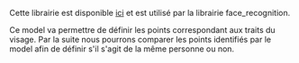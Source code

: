 Cette librairie est disponible [ici](https://github.com/ageitgey/face_recognition_models) et est utilisé par la librairie face_recognition.

Ce model va permettre de définir les points correspondant aux traits du visage. Par la suite nous pourrons comparer les points identifiés par le model afin de définir s'il s'agit de la même personne ou non. 
